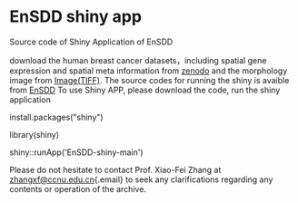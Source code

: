 # EnSDD shiny app

Source code of Shiny Application of EnSDD

download 
the human breast cancer datasets，including spatial gene expression and spatial meta information
from [zenodo](https://zenodo.org/records/11244180) and the morphology image from 
[Image(TIFF)](https://www.10xgenomics.com/datasets/human-breast-cancer-block-a-section-1-1-standard-1-1-0).
The source codes for running the shiny is avaible from [EnSDD](https://github.com/keyalone/EnSDD)
To use Shiny APP, please download the code, run the shiny application

install.packages("shiny")

library(shiny)

shiny::runApp('EnSDD-shiny-main')



Please do not hesitate to contact Prof. Xiao-Fei Zhang at [zhangxf\@ccnu.edu.cn](mailto:zhangxf@ccnu.edu.cn){.email} to seek any clarifications regarding any contents or operation of the archive.
